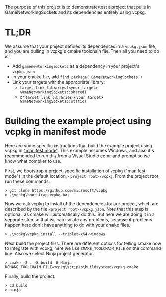 The purpose of this project is to demonstrate/test a project that pulls in
GameNetworkingSockets and its dependencies entirely using vcpkg.

# TL;DR

We assume that your project defines its dependences in a `vcpkg.json` file, and
you are pulling in vcpkg's cmake toolchain file.  Then all you need to do is:

* Add `gamenewtorkingsockets` as a dependency in your project's `vcpkg.json`
* In your cmake file, add `find_package( GameNetworkingSockets )`
* Link your targets with the appropriate library:
  * `target_link_libraries(<your_target> GameNetworkingSockets::shared)`
  * or `target_link_libraries(<your_target> GameNetworkingSockets::static)`

# Building the example project using vcpkg in manifest mode

Here are some specific instructions that build the example project using vcpkg in
["manifest mode"](https://vcpkg.readthedocs.io/en/latest/users/manifests/).
This example assumes Windows, and also it's recommended to run this from a
Visual Studio command prompt so we know what compiler to use.

First, we bootstrap a project-specific installation of vcpkg ("manifest mode")
in the default location, `<project root>/vcpkg`.  From the project root, run these
commands:

```
> git clone https://github.com/microsoft/vcpkg
> .\vcpkg\bootstrap-vcpkg.bat
```

Now we ask vcpkg to install of the dependencies for our project, which are described by
the file `<project root>/vcpkg.json`.  Note that this step is optional, as cmake will
automatically do this.  But here we are doing it in a separate step so that we can isolate
any problems, because if problems happen here don't have anything to do with your
cmake files.

```
> .\vcpkg\vcpkg install --triplet=x64-windows
```

Next build the project files.  There are different options for telling cmake how
to integrate with vcpkg; here we use `CMAKE_TOOLCHAIN_FILE` on the command line.
Also we select Ninja project generator.

```
> cmake -S . -B build -G Ninja -DCMAKE_TOOLCHAIN_FILE=vcpkg\scripts\buildsystems\vcpkg.cmake
```

Finally, build the project:

```
> cd build
> ninja
```
